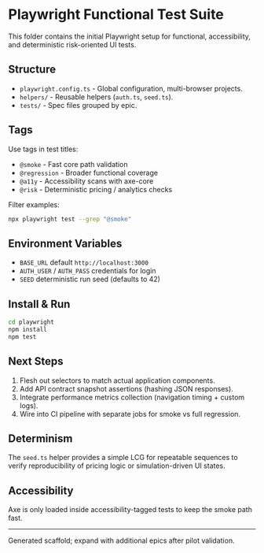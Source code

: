 # Playwright Functional Test Suite

This folder contains the initial Playwright setup for functional, accessibility, and deterministic risk-oriented UI tests.

## Structure
- `playwright.config.ts` - Global configuration, multi-browser projects.
- `helpers/` - Reusable helpers (`auth.ts`, `seed.ts`).
- `tests/` - Spec files grouped by epic.

## Tags
Use tags in test titles:
- `@smoke` - Fast core path validation
- `@regression` - Broader functional coverage
- `@a11y` - Accessibility scans with axe-core
- `@risk` - Deterministic pricing / analytics checks

Filter examples:
```bash
npx playwright test --grep "@smoke"
```

## Environment Variables
- `BASE_URL` default `http://localhost:3000`
- `AUTH_USER` / `AUTH_PASS` credentials for login
- `SEED` deterministic run seed (defaults to 42)

## Install & Run
```bash
cd playwright
npm install
npm test
```

## Next Steps
1. Flesh out selectors to match actual application components.
2. Add API contract snapshot assertions (hashing JSON responses).
3. Integrate performance metrics collection (navigation timing + custom logs).
4. Wire into CI pipeline with separate jobs for smoke vs full regression.

## Determinism
The `seed.ts` helper provides a simple LCG for repeatable sequences to verify reproducibility of pricing logic or simulation-driven UI states.

## Accessibility
Axe is only loaded inside accessibility-tagged tests to keep the smoke path fast.

---
Generated scaffold; expand with additional epics after pilot validation.
